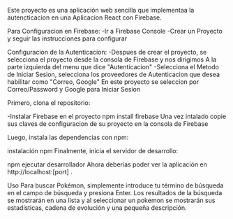 Este proyecto es una aplicación web sencilla que implementaa la autencticacion en una Aplicacion React con Firebase.  

Para Configuracion en Firebase:
-Ir a Firebase Console
-Crear un Proyecto y seguir las instrucciones para configurar

Configuracion de la Autenticacion: 
-Despues de crear el proyecto, se selecciona el proyecto desde la consola de Firebase y nos dirigimos A la parte izquierda del menu que dice "Autenticacion"
-Selecciona el Metodo de Iniciar Sesion, selecciona los proveedores de Autenticacion que desea habilitar como "Correo, Google" 
En este proyecto se seleccion por Correo/Password y Google para Iniciar Sesion

Primero, clona el repositorio:

-Instalar Firebase en el proyecto 
npm install firebase
Una vez intalado copie sus claves de configuracion de su proyecto en la consola de Firebase 

Luego, instala las dependencias con npm:

instalación npm
Finalmente, inicia el servidor de desarrollo:

npm ejecutar desarrollador
Ahora deberías poder ver la aplicación en http://localhost:[port] .

Uso Para buscar Pokémon, simplemente introduce tu término de búsqueda en el campo de búsqueda y presiona Enter. Los resultados de la búsqueda se mostrarán en una lista y al seleccionar un pokemon se mostrarán sus estadísticas, cadena de evolución y una pequeña descripción.